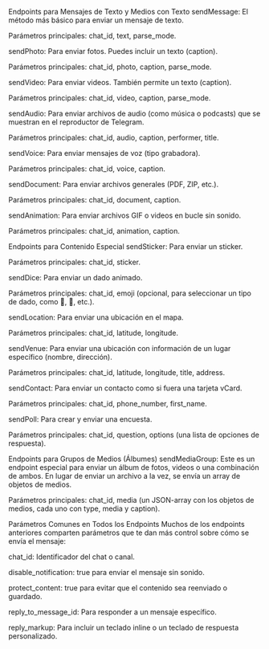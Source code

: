Endpoints para Mensajes de Texto y Medios con Texto
sendMessage: El método más básico para enviar un mensaje de texto.

Parámetros principales: chat_id, text, parse_mode.

sendPhoto: Para enviar fotos. Puedes incluir un texto (caption).

Parámetros principales: chat_id, photo, caption, parse_mode.

sendVideo: Para enviar videos. También permite un texto (caption).

Parámetros principales: chat_id, video, caption, parse_mode.

sendAudio: Para enviar archivos de audio (como música o podcasts) que se muestran en el reproductor de Telegram.

Parámetros principales: chat_id, audio, caption, performer, title.

sendVoice: Para enviar mensajes de voz (tipo grabadora).

Parámetros principales: chat_id, voice, caption.

sendDocument: Para enviar archivos generales (PDF, ZIP, etc.).

Parámetros principales: chat_id, document, caption.

sendAnimation: Para enviar archivos GIF o videos en bucle sin sonido.

Parámetros principales: chat_id, animation, caption.

Endpoints para Contenido Especial
sendSticker: Para enviar un sticker.

Parámetros principales: chat_id, sticker.

sendDice: Para enviar un dado animado.

Parámetros principales: chat_id, emoji (opcional, para seleccionar un tipo de dado, como 🎲, 🎯, etc.).

sendLocation: Para enviar una ubicación en el mapa.

Parámetros principales: chat_id, latitude, longitude.

sendVenue: Para enviar una ubicación con información de un lugar específico (nombre, dirección).

Parámetros principales: chat_id, latitude, longitude, title, address.

sendContact: Para enviar un contacto como si fuera una tarjeta vCard.

Parámetros principales: chat_id, phone_number, first_name.

sendPoll: Para crear y enviar una encuesta.

Parámetros principales: chat_id, question, options (una lista de opciones de respuesta).

Endpoints para Grupos de Medios (Álbumes)
sendMediaGroup: Este es un endpoint especial para enviar un álbum de fotos, videos o una combinación de ambos. En lugar de enviar un archivo a la vez, se envía un array de objetos de medios.

Parámetros principales: chat_id, media (un JSON-array con los objetos de medios, cada uno con type, media y caption).

Parámetros Comunes en Todos los Endpoints
Muchos de los endpoints anteriores comparten parámetros que te dan más control sobre cómo se envía el mensaje:

chat_id: Identificador del chat o canal.

disable_notification: true para enviar el mensaje sin sonido.

protect_content: true para evitar que el contenido sea reenviado o guardado.

reply_to_message_id: Para responder a un mensaje específico.

reply_markup: Para incluir un teclado inline o un teclado de respuesta personalizado.